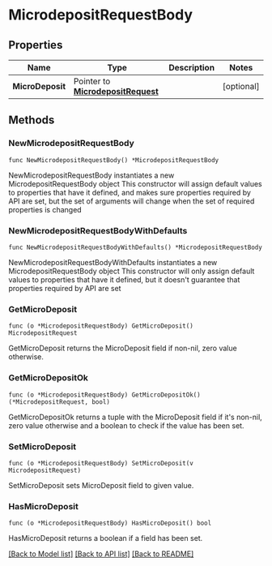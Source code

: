 # MicrodepositRequestBody

## Properties

Name | Type | Description | Notes
------------ | ------------- | ------------- | -------------
**MicroDeposit** | Pointer to [**MicrodepositRequest**](MicrodepositRequest.md) |  | [optional] 

## Methods

### NewMicrodepositRequestBody

`func NewMicrodepositRequestBody() *MicrodepositRequestBody`

NewMicrodepositRequestBody instantiates a new MicrodepositRequestBody object
This constructor will assign default values to properties that have it defined,
and makes sure properties required by API are set, but the set of arguments
will change when the set of required properties is changed

### NewMicrodepositRequestBodyWithDefaults

`func NewMicrodepositRequestBodyWithDefaults() *MicrodepositRequestBody`

NewMicrodepositRequestBodyWithDefaults instantiates a new MicrodepositRequestBody object
This constructor will only assign default values to properties that have it defined,
but it doesn't guarantee that properties required by API are set

### GetMicroDeposit

`func (o *MicrodepositRequestBody) GetMicroDeposit() MicrodepositRequest`

GetMicroDeposit returns the MicroDeposit field if non-nil, zero value otherwise.

### GetMicroDepositOk

`func (o *MicrodepositRequestBody) GetMicroDepositOk() (*MicrodepositRequest, bool)`

GetMicroDepositOk returns a tuple with the MicroDeposit field if it's non-nil, zero value otherwise
and a boolean to check if the value has been set.

### SetMicroDeposit

`func (o *MicrodepositRequestBody) SetMicroDeposit(v MicrodepositRequest)`

SetMicroDeposit sets MicroDeposit field to given value.

### HasMicroDeposit

`func (o *MicrodepositRequestBody) HasMicroDeposit() bool`

HasMicroDeposit returns a boolean if a field has been set.


[[Back to Model list]](../README.md#documentation-for-models) [[Back to API list]](../README.md#documentation-for-api-endpoints) [[Back to README]](../README.md)


